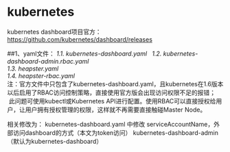 # kubernetes
kubernetes dashboard项目官方：https://github.com/kubernetes/dashboard/releases

##1、yaml文件：
*1.1. kubernetes-dashboard.yaml*   
*1.2. kubernetes-dashboard-admin.rbac.yaml*  
*1.3. heapster.yaml*  
*1.4. heapster-rbac.yaml*  
 注：官方文件中只包含了kubernetes-dashboard.yaml，且kubernetes在1.6版本以后启用了RBAC访问控制策略，直接使用官方版会出现访问权限不足的报错；
    此问题可使用kubectl或Kubernetes API进行配置。使用RBAC可以直接授权给用户，让用户拥有授权管理的权限，这样就不再需要直接触碰Master Node。

相关修改为：
kubernetes-dashboard.yaml 中修改 serviceAccountName，外部访问dashboard的方式（本文为token访问）
kubernetes-dashboard-admin（默认为kubernetes-dashboard）

